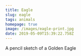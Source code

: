 ```yaml
---
title: Eagle
slug: eagle
tags: animals
homepage: true
image: /images/eagle-print.jpg
date: 2019-05-09T15:39:22.758Z
---
```

A pencil sketch of a Golden Eagle
